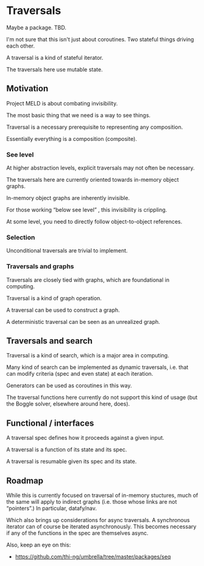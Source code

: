 # Traversals

Maybe a package.  TBD.

I'm not sure that this isn't just about coroutines.  Two stateful things driving
each other.

A traversal is a kind of stateful iterator.

The traversals here use mutable state.

## Motivation

Project MELD is about combating invisibility.

The most basic thing that we need is a way to see things.

Traversal is a necessary prerequisite to representing any composition.

Essentially everything is a composition (composite).

### See level

At higher abstraction levels, explicit traversals may not often be necessary.

The traversals here are currently oriented towards in-memory object graphs.

In-memory object graphs are inherently invisible.

For those working “below see level” , this invisibility is crippling.

At some level, you need to directly follow object-to-object references.

### Selection

Unconditional traversals are trivial to implement.





### Traversals and graphs

Traversals are closely tied with graphs, which are foundational in computing.

Traversal is a kind of graph operation.

A traversal can be used to construct a graph.

A deterministic traversal can be seen as an unrealized graph.

## Traversals and search

Traversal is a kind of search, which is a major area in computing.

Many kind of search can be implemented as dynamic traversals, i.e. that can
modify criteria (spec and even state) at each iteration.

Generators can be used as coroutines in this way.

The traversal functions here currently do not support this kind of usage (but
the Boggle solver, elsewhere around here, does).

## Functional / interfaces

A traversal spec defines how it proceeds against a given input.

A traversal is a function of its state and its spec.

A traversal is resumable given its spec and its state.

## Roadmap

While this is currently focused on traversal of in-memory stuctures, much of the
same will apply to indirect graphs (i.e. those whose links are not “pointers”.)
In particular, datafy/nav.

Which also brings up considerations for async traversals.  A synchronous
iterator can of course be iterated asynchronously.  This becomes necessary if
any of the functions in the spec are themselves async.

Also, keep an eye on this:

- https://github.com/thi-ng/umbrella/tree/master/packages/seq
